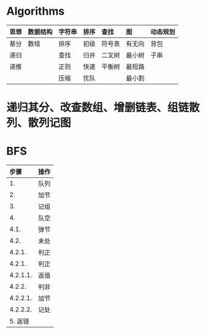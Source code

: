 # Algorithms

| **思想** | **数据结构** | **字符串** | **排序** | **查找** | **图** | **动态规划** |
| :- | :- | :- | :- | :- | :- | :- |
| 基分 | 数组 | 排序 | 初级 | 符号表 | 有无向 | 背包 |
| 递归 |  | 查找 | 归并 | 二叉树 | 最小树 | 子串 |
| 递推 |  | 正则 | 快速 | 平衡树 | 最短路 |  |
|  |  | 压缩 | 优队 |  | 最小割 |  |

# 递归其分、改查数组、增删链表、组链散列、散列记图

# BFS
| **步骤** | **操作** |
| :- | :- |
| 1. | 队列 |
| 2. | 加节 |
| 3. | 记组 |
| 4. | 队空 |
| 4.1. | 弹节 |
| 4.2. | 未处 |
| 4.2.1. | 判正 |
| 4.2.1. | 判正 |
| 4.2.1.1. | 返值 |
| 4.2.2. | 判非 |
| 4.2.2.1. | 加节 |
| 4.2.2.2. | 记处 |
| 5. 返错 |
